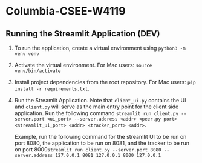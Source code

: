 # Columbia-CSEE-W4119

## Running the Streamlit Application (DEV)

1. To run the application, create a virtual environment using `python3 -m venv venv`
2. Activate the virtual environment. For Mac users: `source venv/bin/activate`
3. Install project dependencies from the root repository. For Mac users: `pip install -r requirements.txt`.
4. Run the Streamlit Application. Note that `client_ui.py` contains the UI and `client.py` will serve as the main entry point for the client side application. Run the following command `streamlit run client.py --server.port <ui_port> --server.address <addr> <peer.py port> <streamlit_ui_port> <addr> <tracker_port> <addr>`.

   Example, run the following command for the streamlit UI to be run on port 8080, the application to be run on 8081, and the tracker to be run on port 8000`streamlit run client.py --server.port 8080 --server.address 127.0.0.1 8081 127.0.0.1 8000 127.0.0.1`
